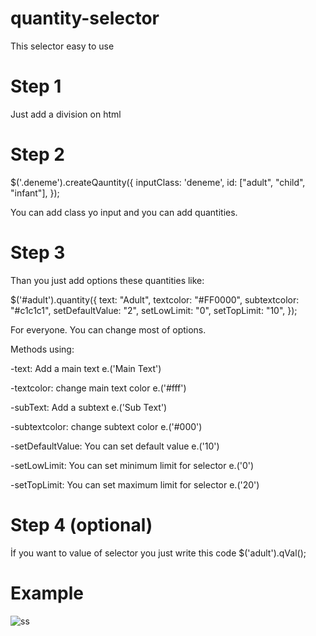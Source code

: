 # quantity-selector

This selector easy to use

# Step 1

Just add a division on html

# Step 2
$('.deneme').createQauntity({
            inputClass: 'deneme',
            id: ["adult", "child", "infant"],
        });     
        
You can add class yo input and you can add quantities. 

# Step 3
Than you just add options these quantities like:

$('#adult').quantity({
            text: "Adult",
            textcolor: "#FF0000",
            subtextcolor: "#c1c1c1",
            setDefaultValue: "2",
            setLowLimit: "0",
            setTopLimit: "10",
        });
              
For everyone. You can change most of options.

Methods using:

-text: Add a main text  e.('Main Text')

-textcolor: change main text color   e.('#fff')

-subText: Add a subtext    e.('Sub Text')

-subtextcolor: change subtext color   e.('#000')

-setDefaultValue: You can set default value   e.('10')

-setLowLimit: You can set minimum limit for selector  e.('0')

-setTopLimit: You can set maximum limit for selector  e.('20')

# Step 4 (optional)
İf you want to value of selector you just write this code  $('adult').qVal();

# Example
![ss](https://user-images.githubusercontent.com/5729779/68370677-1afbae00-014e-11ea-9e2c-e9b27793e495.PNG)



